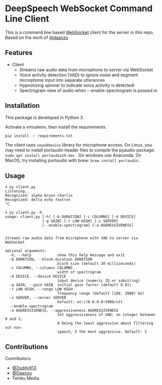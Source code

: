 # DeepSpeech WebSocket Command Line Client 

This is a command line based [WebSocket](https://en.wikipedia.org/wiki/WebSocket) client for the server in this repo. Based on the work of  [@daanzu](https://github.com/sponsors/daanzu) 


## Features

* Client
    - Streams raw audio data from microphone to server via WebSocket
    - Voice activity detection (VAD) to ignore noise and segment microphone input into separate utterances
    - Hypnotizing spinner to indicate voice activity is detected!
    - Spectrogram view of audio when --enable-spectrogram is passed in

## Installation

This package is developed in Python 3.

Activate a virtualenv, then install the requirements.

```bash
pip install -r requirements.txt
```


The client uses `sounddevice` library for microphone access.  On Linux, you may need to install portaudio header files to compile the pyaudio package: `sudo apt install portaudio19-dev` . On windows use Anaconda.
On MacOS, try installing portaudio with brew: `brew install portaudio` .


## Usage

```
λ py client.py
Listening...
Recognized: alpha bravo charlie
Recognized: delta echo foxtrot
^C
```

```
λ py client.py -h
usage: client.py [-h] [-b DURATION] [-c COLUMNS] [-d DEVICE]
                 [-g GAIN] [-r LOW HIGH] [-s SERVER]
                 [--enable-spectrogram] [-a AGGRESSIVENESS]


Streams raw audio data from microphone with VAD to server via WebSocket

optional arguments:
  -h, --help            show this help message and exit
  -b DURATION, --block-duration DURATION
                        block size (default 30 milliseconds)
  -c COLUMNS, --columns COLUMNS
                        width of spectrogram
  -d DEVICE, --device DEVICE
                        input device (numeric ID or substring)
  -g GAIN, --gain GAIN  initial gain factor (default 0.01)
  -r LOW HIGH, --range LOW HIGH
                        frequency range (default [100, 2000] Hz)
  -s SERVER, --server SERVER
                        Default: ws://0.0.0.0:5000/stt
  --enable-spectrogram
  -a AGGRESSIVENESS, --aggressiveness AGGRESSIVENESS
                        Set aggressiveness of VAD: an integer between 0 and 3,
                        0 being the least aggressive about filtering out non-
                        speech, 3 the most aggressive. Default: 3
```

## Contributions


Contributors:
* [@Zeddy913](https://github.com/Zeddy913)
* [@Daanzu](https://github.com/daanzu)
* Tehiku Media
